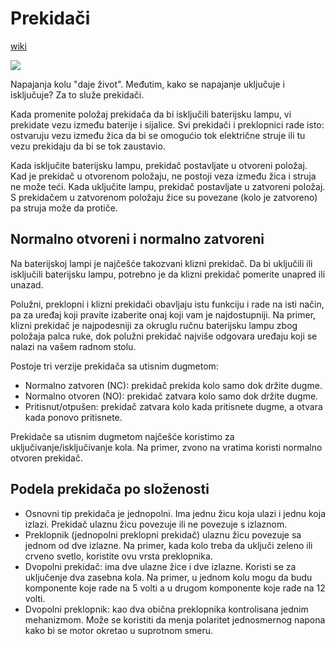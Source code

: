 # Prekidači

[wiki](https://sh.wikipedia.org/wiki/Prekida%C4%8D)

![](https://upload.wikimedia.org/wikipedia/commons/thumb/3/3a/Switches-electrical.agr.jpg/400px-Switches-electrical.agr.jpg)

Napajanja kolu "daje život". Međutim, kako se napajanje uključuje i isključuje? Za to služe prekidači.

Kada promenite položaj prekidača da bi isključili baterijsku lampu, vi prekidate vezu između baterije i sijalice. Svi prekidači i preklopnici rade isto: ostvaruju vezu između žica da bi se omogućio tok električne struje ili tu vezu prekidaju da bi se tok zaustavio.

Kada isključite baterijsku lampu, prekidač postavljate u otvoreni položaj. Kad je prekidač u otvorenom položaju, ne postoji veza između žica i struja ne može teći. Kada uključite lampu, prekidač postavljate u zatvoreni položaj. S prekidačem u zatvorenom položaju žice su povezane (kolo je zatvoreno) pa struja može da protiče.

## Normalno otvoreni i normalno zatvoreni

Na baterijskoj lampi je najčešće takozvani klizni prekidač. Da bi uključili ili isključili baterijsku lampu, potrebno je da klizni prekidač pomerite unapred ili unazad.

Polužni, preklopni i klizni prekidači obavljaju istu funkciju i rade na isti način, pa za uređaj koji pravite izaberite onaj koji vam je najdostupniji. Na primer, klizni prekidač je najpodesniji za okruglu ručnu baterijsku lampu zbog položaja palca ruke, dok polužni prekidač najviše odgovara uređaju koji se nalazi na vašem radnom stolu.

Postoje tri verzije prekidača sa utisnim dugmetom:
* Normalno zatvoren (NC): prekidač prekida kolo samo dok držite dugme.
* Normalno otvoren (NO): prekidač zatvara kolo samo dok držite dugme.
* Pritisnut/otpušen: prekidač zatvara kolo kada pritisnete dugme, a otvara kada ponovo pritisnete.

Prekidače sa utisnim dugmetom najčešće koristimo za uključivanje/isključivanje kola. Na primer, zvono na vratima koristi normalno otvoren prekidač.

## Podela prekidača po složenosti

* Osnovni tip prekidača je jednopolni. Ima jednu žicu koja ulazi i jednu koja izlazi. Prekidač ulaznu žicu povezuje ili ne povezuje s izlaznom. 
* Preklopnik (jednopolni preklopni prekidač) ulaznu žicu povezuje sa jednom od dve izlazne. Na primer, kada kolo treba da uključi zeleno ili crveno svetlo, koristite ovu vrsta preklopnika.
* Dvopolni prekidač: ima dve ulazne žice i dve izlazne. Koristi se za uključenje dva zasebna kola. Na primer, u jednom kolu mogu da budu komponente koje rade na 5 volti a u drugom komponente koje rade na 12 volti.
* Dvopolni preklopnik: kao dva obična preklopnika kontrolisana jednim mehanizmom. Može se koristiti da menja polaritet jednosmernog napona kako bi se motor okretao u suprotnom smeru.
